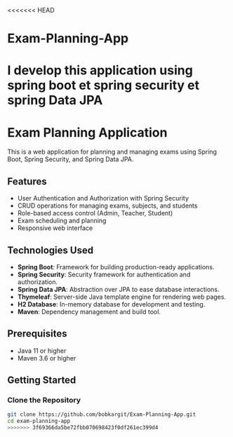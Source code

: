 <<<<<<< HEAD
# Exam-Planning-App
I develop this application using spring boot et spring security et spring Data JPA
=======
# Exam Planning Application

This is a web application for planning and managing exams using Spring Boot, Spring Security, and Spring Data JPA.

## Features

- User Authentication and Authorization with Spring Security
- CRUD operations for managing exams, subjects, and students
- Role-based access control (Admin, Teacher, Student)
- Exam scheduling and planning
- Responsive web interface

## Technologies Used

- **Spring Boot**: Framework for building production-ready applications.
- **Spring Security**: Security framework for authentication and authorization.
- **Spring Data JPA**: Abstraction over JPA to ease database interactions.
- **Thymeleaf**: Server-side Java template engine for rendering web pages.
- **H2 Database**: In-memory database for development and testing.
- **Maven**: Dependency management and build tool.

## Prerequisites

- Java 11 or higher
- Maven 3.6 or higher

## Getting Started

### Clone the Repository

```bash
git clone https://github.com/bobkargit/Exam-Planning-App.git
cd exam-planning-app
>>>>>>> 3f69366da5be72fbb070698423f0df261ec399d4
